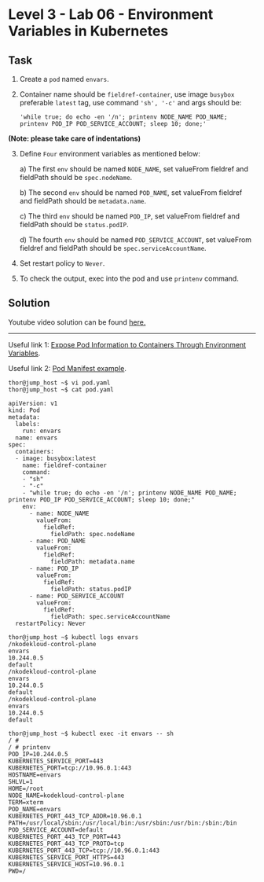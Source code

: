 # Level 3 - Lab 06 - Environment Variables in Kubernetes
## Task
1. Create a `pod` named `envars`.

2. Container name should be `fieldref-container`, use image `busybox` preferable `latest` tag, use command `'sh', '-c'` and args should be:

   `'while true; do echo -en '/n'; printenv NODE_NAME POD_NAME; printenv POD_IP POD_SERVICE_ACCOUNT; sleep 10; done;'`

**(Note: please take care of indentations)**

3. Define `Four` environment variables as mentioned below:

   a) The first `env` should be named `NODE_NAME`, set valueFrom fieldref and fieldPath should be `spec.nodeName`.

   b) The second `env` should be named `POD_NAME`, set valueFrom fieldref and fieldPath should be `metadata.name`.

   c) The third `env` should be named `POD_IP`, set valueFrom fieldref and fieldPath should be `status.podIP`.

   d) The fourth `env` should be named `POD_SERVICE_ACCOUNT`, set valueFrom fieldref and fieldPath should be `spec.serviceAccountName`.

4. Set restart policy to `Never`.

5. To check the output, exec into the pod and use `printenv` command.


## Solution
Youtube video solution can be found [here.](https://www.youtube.com/watch?v=qn9hdb9396Y)

---

Useful link 1: [Expose Pod Information to Containers Through Environment Variables](https://kubernetes.io/docs/tasks/inject-data-application/environment-variable-expose-pod-information/).

Useful link 2: [Pod Manifest example](https://raw.githubusercontent.com/kubernetes/website/main/content/en/examples/pods/inject/dapi-envars-pod.yaml).

```
thor@jump_host ~$ vi pod.yaml  
thor@jump_host ~$ cat pod.yaml  

apiVersion: v1 
kind: Pod 
metadata: 
  labels: 
    run: envars 
  name: envars 
spec: 
  containers: 
  - image: busybox:latest 
    name: fieldref-container 
    command: 
    - "sh" 
    - "-c" 
    - "while true; do echo -en '/n'; printenv NODE_NAME POD_NAME; printenv POD_IP POD_SERVICE_ACCOUNT; sleep 10; done;" 
    env: 
      - name: NODE_NAME 
        valueFrom: 
          fieldRef: 
            fieldPath: spec.nodeName 
      - name: POD_NAME 
        valueFrom: 
          fieldRef: 
            fieldPath: metadata.name 
      - name: POD_IP 
        valueFrom: 
          fieldRef: 
            fieldPath: status.podIP 
      - name: POD_SERVICE_ACCOUNT 
        valueFrom: 
          fieldRef: 
            fieldPath: spec.serviceAccountName 
  restartPolicy: Never 

thor@jump_host ~$ kubectl logs envars  
/nkodekloud-control-plane 
envars 
10.244.0.5 
default 
/nkodekloud-control-plane 
envars 
10.244.0.5 
default 
/nkodekloud-control-plane 
envars 
10.244.0.5 
default 

thor@jump_host ~$ kubectl exec -it envars -- sh 
/ #  
/ # printenv 
POD_IP=10.244.0.5 
KUBERNETES_SERVICE_PORT=443 
KUBERNETES_PORT=tcp://10.96.0.1:443 
HOSTNAME=envars 
SHLVL=1 
HOME=/root 
NODE_NAME=kodekloud-control-plane 
TERM=xterm 
POD_NAME=envars 
KUBERNETES_PORT_443_TCP_ADDR=10.96.0.1 
PATH=/usr/local/sbin:/usr/local/bin:/usr/sbin:/usr/bin:/sbin:/bin 
POD_SERVICE_ACCOUNT=default 
KUBERNETES_PORT_443_TCP_PORT=443 
KUBERNETES_PORT_443_TCP_PROTO=tcp 
KUBERNETES_PORT_443_TCP=tcp://10.96.0.1:443 
KUBERNETES_SERVICE_PORT_HTTPS=443 
KUBERNETES_SERVICE_HOST=10.96.0.1 
PWD=/ 
```